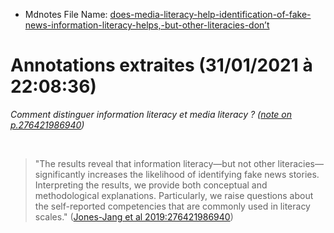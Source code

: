 * Mdnotes File Name: [does-media-literacy-help-identification-of-fake-news-information-literacy-helps,-but-other-literacies-don’t](does-media-literacy-help-identification-of-fake-news-information-literacy-helps,-but-other-literacies-don’t)

# Annotations extraites (31/01/2021 à 22:08:36)

*Comment distinguer information literacy et media literacy ? ([note on p.276421986940](zotero://open-pdf/library/items/S7ZHZCNQ?page=1))*

 

> "The results reveal that information literacy—but not other literacies—significantly increases the likelihood of identifying fake news stories. Interpreting the results, we provide both conceptual and methodological explanations. Particularly, we raise questions about the self-reported competencies that are commonly used in literacy scales." ([Jones-Jang et al 2019:276421986940](zotero://open-pdf/library/items/S7ZHZCNQ?page=1))

